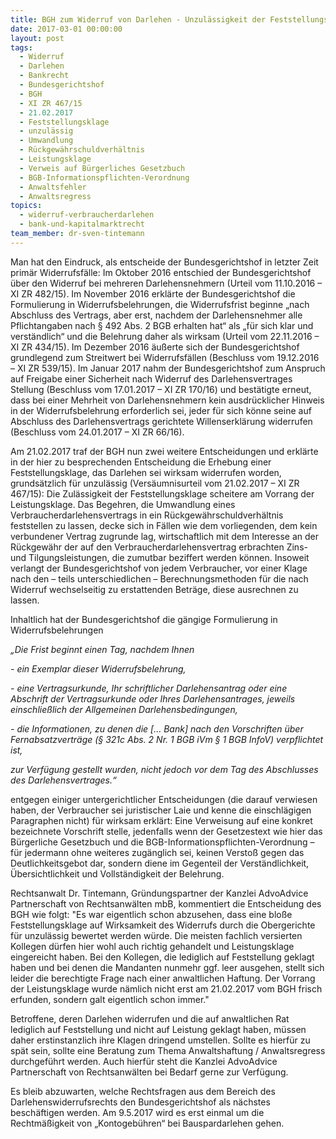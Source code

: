 ```yaml
---
title: BGH zum Widerruf von Darlehen - Unzulässigkeit der Feststellungsklage
date: 2017-03-01 00:00:00
layout: post
tags:
  - Widerruf
  - Darlehen
  - Bankrecht
  - Bundesgerichtshof
  - BGH
  - XI ZR 467/15
  - 21.02.2017
  - Feststellungsklage
  - unzulässig
  - Umwandlung
  - Rückgewährschuldverhältnis
  - Leistungsklage
  - Verweis auf Bürgerliches Gesetzbuch
  - BGB-Informationspflichten-Verordnung
  - Anwaltsfehler
  - Anwaltsregress
topics:
  - widerruf-verbraucherdarlehen
  - bank-und-kapitalmarktrecht
team_member: dr-sven-tintemann
---
```



Man hat den Eindruck, als entscheide der Bundesgerichtshof in letzter Zeit primär Widerrufsfälle: Im Oktober 2016 entschied der Bundesgerichtshof über den Widerruf bei mehreren Darlehensnehmern (Urteil vom 11.10.2016 – XI ZR 482/15). Im November 2016 erklärte der Bundesgerichtshof die Formulierung in Widerrufsbelehrungen, die Widerrufsfrist beginne „nach Abschluss des Vertrags, aber erst, nachdem der Darlehensnehmer alle Pflichtangaben nach § 492 Abs. 2 BGB erhalten hat“ als „für sich klar und verständlich“ und die Belehrung daher als wirksam (Urteil vom 22.11.2016 – XI ZR 434/15). Im Dezember 2016 äußerte sich der Bundesgerichtshof grundlegend zum Streitwert bei Widerrufsfällen (Beschluss vom 19.12.2016 – XI ZR 539/15). Im Januar 2017 nahm der Bundesgerichtshof zum Anspruch auf Freigabe einer Sicherheit nach Widerruf des Darlehensvertrages Stellung (Beschluss vom 17.01.2017 – XI ZR 170/16) und bestätigte erneut, dass bei einer Mehrheit von Darlehensnehmern kein ausdrücklicher Hinweis in der Widerrufsbelehrung erforderlich sei, jeder für sich könne seine auf Abschluss des Darlehensvertrags gerichtete Willenserklärung widerrufen (Beschluss vom 24.01.2017 – XI ZR 66/16).

Am 21.02.2017 traf der BGH nun zwei weitere Entscheidungen und erklärte in der hier zu besprechenden Entscheidung die Erhebung einer Feststellungsklage, das Darlehen sei wirksam widerrufen worden, grundsätzlich für unzulässig (Versäumnisurteil vom 21.02.2017 – XI ZR 467/15): Die Zulässigkeit der Feststellungsklage scheitere am Vorrang der Leistungsklage. Das Begehren, die Umwandlung eines Verbraucherdarlehensvertrags in ein Rückgewährschuldverhältnis feststellen zu lassen, decke sich in Fällen wie dem vorliegenden, dem kein verbundener Vertrag zugrunde lag, wirtschaftlich mit dem Interesse an der Rückgewähr der auf den Verbraucherdarlehensvertrag erbrachten Zins- und Tilgungsleistungen, die zumutbar beziffert werden können. Insoweit verlangt der Bundesgerichtshof von jedem Verbraucher, vor einer Klage nach den – teils unterschiedlichen – Berechnungsmethoden für die nach Widerruf wechselseitig zu erstattenden Beträge, diese ausrechnen zu lassen.

Inhaltlich hat der Bundesgerichtshof die gängige Formulierung in Widerrufsbelehrungen

*„Die Frist beginnt einen Tag, nachdem Ihnen*

*- ein Exemplar dieser Widerrufsbelehrung,*

*- eine Vertragsurkunde, Ihr schriftlicher Darlehensantrag oder eine Abschrift der Vertragsurkunde oder Ihres Darlehensantrages, jeweils einschließlich der Allgemeinen Darlehensbedingungen,*

*- die Informationen, zu denen die [… Bank] nach den Vorschriften über Fernabsatzverträge (§ 321c Abs. 2 Nr. 1 BGB iVm § 1 BGB InfoV) verpflichtet ist,*

*zur Verfügung gestellt wurden, nicht jedoch vor dem Tag des Abschlusses des Darlehensvertrages.“*

entgegen einiger untergerichtlicher Entscheidungen (die darauf verwiesen haben, der Verbraucher sei juristischer Laie und kenne die einschlägigen Paragraphen nicht) für wirksam erklärt: Eine Verweisung auf eine konkret bezeichnete Vorschrift stelle, jedenfalls wenn der Gesetzestext wie hier das Bürgerliche Gesetzbuch und die BGB-Informationspflichten-Verordnung – für jedermann ohne weiteres zugänglich sei, keinen Verstoß gegen das Deutlichkeitsgebot dar, sondern diene im Gegenteil der Verständlichkeit, Übersichtlichkeit und Vollständigkeit der Belehrung.

Rechtsanwalt Dr. Tintemann, Gründungspartner der Kanzlei AdvoAdvice Partnerschaft von Rechtsanwälten mbB, kommentiert die Entscheidung des BGH wie folgt: "Es war eigentlich schon abzusehen, dass eine bloße Feststellungsklage auf Wirksamkeit des Widerrufs durch die Obergerichte für unzulässig bewertet werden würde. Die meisten fachlich versierten Kollegen dürfen hier wohl auch richtig gehandelt und Leistungsklage eingereicht haben. Bei den Kollegen, die lediglich auf Feststellung geklagt haben und bei denen die Mandanten nunmehr ggf. leer ausgehen, stellt sich leider die berechtigte Frage nach einer anwaltlichen Haftung. Der Vorrang der Leistungsklage wurde nämlich nicht erst am 21.02.2017 vom BGH frisch erfunden, sondern galt eigentlich schon immer."

Betroffene, deren Darlehen widerrufen und die auf anwaltlichen Rat lediglich auf Feststellung und nicht auf Leistung geklagt haben, müssen daher erstinstanzlich ihre Klagen dringend umstellen. Sollte es hierfür zu spät sein, sollte eine Beratung zum Thema Anwaltshaftung / Anwaltsregress durchgeführt werden. Auch hierfür steht die Kanzlei AdvoAdvice Partnerschaft von Rechtsanwälten bei Bedarf gerne zur Verfügung.

Es bleib abzuwarten, welche Rechtsfragen aus dem Bereich des Darlehenswiderrufsrechts den Bundesgerichtshof als nächstes beschäftigen werden. Am 9.5.2017 wird es erst einmal um die Rechtmäßigkeit von „Kontogebühren“ bei Bauspardarlehen gehen.